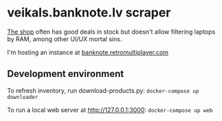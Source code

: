 # veikals.banknote.lv scraper

[The shop](https://veikals.banknote.lv/c/datortehnika/portativie-datori) 
often has good deals in stock 
but doesn't allow filtering laptops by RAM,
among other UI/UX mortal sins.

I'm hosting an instance 
at [banknote.retromultiplayer.com](https://banknote.retromultiplayer.com/)


## Development environment
To refresh inventory, run download-products.py:
`docker-compose up downloader`

To run a local web server at http://127.0.0.1:3000:
`docker-compose up web`
